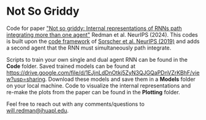 # Not So Griddy
 Code for paper ["Not so griddy: Internal representations of RNNs path integrating more than one agent"](https://www.biorxiv.org/content/10.1101/2024.05.29.596500v1.abstract) Redman et al. NeurIPS (2024). This codes is built upon the [code framework](https://github.com/ganguli-lab/grid-pattern-formation/tree/master) of [Sorscher et al. NeurIPS (2019)](https://proceedings.neurips.cc/paper/2019/hash/6e7d5d259be7bf56ed79029c4e621f44-Abstract.html) and adds a second agent that the RNN must simultaneously path integrate. 

Scripts to train your own single and dual agent RNN can be found in the **Code** folder. Saved trained models can be found at https://drive.google.com/file/d/1EJjnLdDnOtkj5ZyN3QJGQaPDnVZrKBhF/view?usp=sharing. Download these models and save them in a **Models** folder on your local machine. Code to visualize the internal representations and re-make the plots from the paper can be found in the **Plotting** folder. 

Feel free to reach out with any comments/questions to will.redman@jhuapl.edu. 
 

